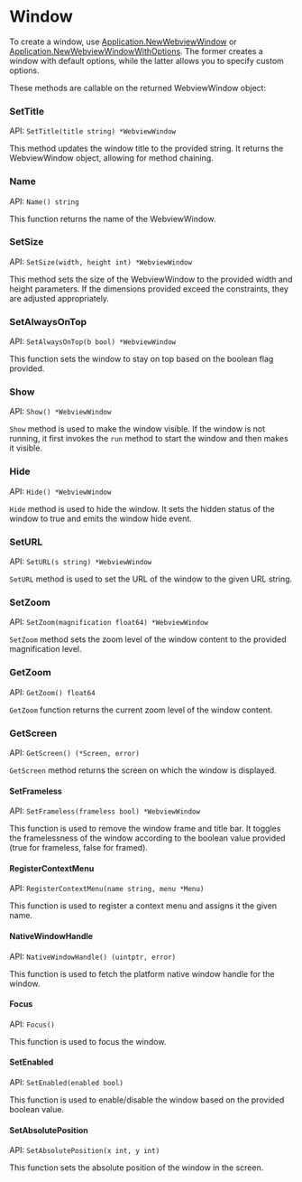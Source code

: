 # Window

To create a window, use [Application.NewWebviewWindow](application.md#newwebviewwindow) or [Application.NewWebviewWindowWithOptions](application.md#newwebviewwindowwithoptions). The former creates a window with default options, while the latter allows you to specify custom options.

These methods are callable on the returned WebviewWindow object:

### SetTitle

API: `SetTitle(title string) *WebviewWindow`

This method updates the window title to the provided string. It returns the WebviewWindow object, allowing for method chaining.


### Name

API: `Name() string`

This function returns the name of the WebviewWindow.


### SetSize

API: `SetSize(width, height int) *WebviewWindow`

This method sets the size of the WebviewWindow to the provided width and height parameters. If the dimensions provided exceed the constraints, they are adjusted appropriately.


### SetAlwaysOnTop

API: `SetAlwaysOnTop(b bool) *WebviewWindow`

This function sets the window to stay on top based on the boolean flag provided.


### Show

API: `Show() *WebviewWindow`

`Show` method is used to make the window visible. If the window is not running, it first invokes the `run` method to start the window and then makes it visible.


### Hide

API: `Hide() *WebviewWindow`

`Hide` method is used to hide the window. It sets the hidden status of the window to true and emits the window hide event.


### SetURL

API: `SetURL(s string) *WebviewWindow`

`SetURL` method is used to set the URL of the window to the given URL string.


### SetZoom

API: `SetZoom(magnification float64) *WebviewWindow`

`SetZoom` method sets the zoom level of the window content to the provided magnification level.


### GetZoom

API: `GetZoom() float64`

`GetZoom` function returns the current zoom level of the window content.


### GetScreen

API: `GetScreen() (*Screen, error)`

`GetScreen` method returns the screen on which the window is displayed.

#### SetFrameless

API: `SetFrameless(frameless bool) *WebviewWindow`

This function is used to remove the window frame and title bar. It toggles the framelessness of the window according to the boolean value provided (true for frameless, false for framed).


#### RegisterContextMenu

API: `RegisterContextMenu(name string, menu *Menu)`

This function is used to register a context menu and assigns it the given name.


#### NativeWindowHandle

API: `NativeWindowHandle() (uintptr, error)`

This function is used to fetch the platform native window handle for the window.


#### Focus

API: `Focus()`

This function is used to focus the window.


#### SetEnabled

API: `SetEnabled(enabled bool)`

This function is used to enable/disable the window based on the provided boolean value.


#### SetAbsolutePosition

API: `SetAbsolutePosition(x int, y int)`

This function sets the absolute position of the window in the screen.

